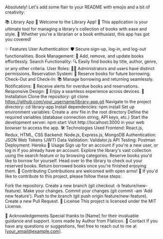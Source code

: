 
Absolutely! Let's add some flair to your README with emojis and a bit of creativity:

📚 Library App 📖
Welcome to the Library App! 🎉 This application is your ultimate tool for managing a library's collection of books with ease and style. 🚀 Whether you're a librarian or a book enthusiast, this app has got you covered!

✨ Features
User Authentication: 🛡️ Secure sign-up, log-in, and log-out functionalities.
Book Management: 📕 Add, remove, and update books effortlessly.
Search Functionality: 🔍 Easily find books by title, author, genre, or any other criteria.
User Roles: 👩‍💼 Administrators and users have distinct permissions.
Reservation System: 📅 Reserve books for future borrowing.
Check-Out and Check-In: 📚 Manage borrowing and returning seamlessly.
Notifications: 🔔 Receive alerts for overdue books and reservations.
Responsive Design: 📱 Enjoy a seamless experience across devices.
🚀 Installation
Clone the repository: git clone https://github.com/your_username/library-app.git
Navigate to the project directory: cd library-app
Install dependencies: npm install
Set up environment variables:
Create a .env file in the root directory
Define the required variables (database connection string, API keys, etc.)
Start the development server: npm start
Visit http://localhost:3000 in your web browser to access the app.
🛠️ Technologies Used
Frontend: React.js, Redux, HTML, CSS
Backend: Node.js, Express.js, MongoDB
Authentication: JSON Web Tokens (JWT)
Data Validation: Validator.js
API Testing: Postman
Deployment: Heroku
🎨 Usage
Sign up for an account if you're a new user, or log in if you already have an account.
Explore the library's vast collection using the search feature or by browsing categories.
Reserve books you'd like to borrow for yourself.
Head over to the library to check out your reserved books.
Return borrowed books once you're finished enjoying them.
🤝 Contributing
Contributions are welcomed with open arms! 🙌 If you'd like to contribute to this project, please follow these steps:

Fork the repository.
Create a new branch (git checkout -b feature/new-feature).
Make your changes.
Commit your changes (git commit -am 'Add new feature').
Push to the branch (git push origin feature/new-feature).
Create a new Pull Request.
📝 License
This project is licensed under the MIT License.

🙏 Acknowledgements
Special thanks to [Name] for their invaluable guidance and support.
Icons made by Author from Flaticon.
📧 Contact
If you have any questions or suggestions, feel free to reach out to me at [your_email@example.com].